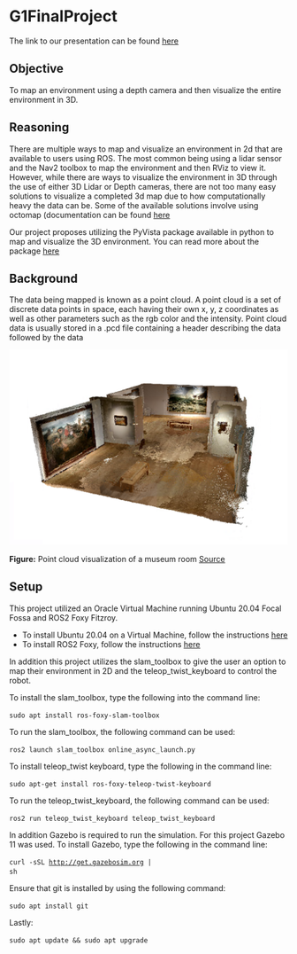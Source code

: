 # G1FinalProject

The link to our presentation can be found <ins>[here](https://docs.google.com/presentation/d/1lRZsxsvUOAIYw7n4Ee_mOIopluhwSt4a05aiQCqFNEw/edit#slide=id.g1a41337ac68_0_108)</ins>

## Objective
To map an environment using a depth camera and then visualize the entire environment in 3D.

## Reasoning
There are multiple ways to map and visualize an environment in 2d that are available to users using ROS. The most common being using a lidar sensor and the Nav2 toolbox to map the environment and then RViz to view it. However, while there are ways to visualize the environment in 3D through the use of either 3D Lidar or Depth cameras, there are not too many easy solutions to visualize a completed 3d map due to how computationally heavy the data can be. Some of the available solutions involve using octomap (documentation can be found <ins>[here](http://octomap.github.io/)</ins>

Our project proposes utilizing the PyVista package available in python to map and visualize the 3D environment. You can read more about the package <ins>[here](https://docs.pyvista.org/)</ins>

## Background
The data being mapped is known as a point cloud. A point cloud is a set of discrete data points in space, each having their own x, y, z coordinates as well as other parameters such as the rgb color and the intensity. Point cloud data is usually stored in a .pcd file containing a header describing the data followed by the data

![image](https://github.com/jvinol/G1FinalProject/blob/16b4066c0564310ce5ae8aafed03647be812ef42/README%20Images/se-sample-museum.png)

**Figure:** Point cloud visualization of a museum room <ins>[Source](https://help.sketchup.com/en/scan-essentials-sketchup/sample-point-cloud-data)</ins>

## Setup
This project utilized an Oracle Virtual Machine running Ubuntu 20.04 Focal Fossa and ROS2 Foxy Fitzroy.

 - To install Ubuntu 20.04 on a Virtual Machine, follow the instructions <ins>[here](https://linuxhint.com/install_ubuntu_virtualbox_2004/)</ins>
 - To install ROS2 Foxy, follow the instructions <ins>[here](https://docs.ros.org/en/foxy/Installation/Ubuntu-Install-Debians.html)</ins>

In addition this project utilizes the slam_toolbox to give the user an option to map their environment in 2D and the teleop_twist_keyboard to control the robot.

To install the slam_toolbox, type the following into the command line:

<code>sudo apt install ros-foxy-slam-toolbox</code>

To run the slam_toolbox, the following command can be used:

<code>ros2 launch slam_toolbox online_async_launch.py</code>

To install teleop_twist keyboard, type the following in the command line:

<code>sudo apt-get install ros-foxy-teleop-twist-keyboard</code>

To run the teleop_twist_keyboard, the following command can be used:

<code>ros2 run teleop_twist_keyboard teleop_twist_keyboard</code>

In addition Gazebo is required to run the simulation. For this project Gazebo 11 was used. To install Gazebo, type the following in the command line:

<code>curl -sSL http://get.gazebosim.org | sh</code>

Ensure that git is installed by using the following command:

<code>sudo apt install git</code>

Lastly: 

<code>sudo apt update && sudo apt upgrade</code>



